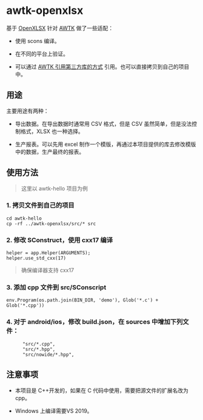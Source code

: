 # awtk-openxlsx

基于 [OpenXLSX](https://github.com/troldal/OpenXLSX) 针对 [AWTK](https://github.com/zlgopen/awtk) 做了一些适配：

* 使用 scons 编译。

* 在不同的平台上验证。

* 可以通过 [AWTK 引用第三方库的方式](https://github.com/zlgopen/awtk/blob/master/docs/how_to_use_3rd_libs.md) 引用。也可以直接拷贝到自己的项目中。

## 用途

主要用途有两种：

* 导出数据。在导出数据时通常用 CSV 格式，但是 CSV 虽然简单，但是没法控制格式，XLSX 也一种选择。

* 生产报表。可以先用 excel 制作一个模版，再通过本项目提供的库去修改模版中的数据，生产最终的报表。

## 使用方法

> 这里以 awtk-hello 项目为例

### 1. 拷贝文件到自己的项目

```
cd awtk-hello
cp -rf ../awtk-openxlsx/src/* src
```

### 2. 修改 SConstruct，使用 cxx17 编译

```
helper = app.Helper(ARGUMENTS);
helper.use_std_cxx(17)
```

> 确保编译器支持 cxx17

### 3. 添加 cpp 文件到 src/SConscript

```
env.Program(os.path.join(BIN_DIR, 'demo'), Glob('*.c') + Glob('*.cpp'))
```

### 4. 对于 android/ios，修改 build.json，在 sources 中增加下列文件：

```
      "src/*.cpp",
      "src/*.hpp",
      "src/nowide/*.hpp",
```

## 注意事项

* 本项目是 C++开发的，如果在 C 代码中使用，需要把源文件的扩展名改为 cpp。

* Windows 上编译需要VS 2019。

